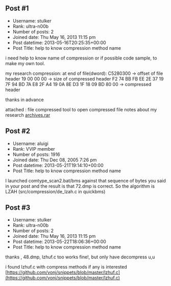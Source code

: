 ## Post #1
- Username: stulker
- Rank: ultra-n00b
- Number of posts: 2
- Joined date: Thu May 16, 2013 11:15 pm
- Post datetime: 2013-05-16T20:25:35+00:00
- Post Title: help to know compression method name

i need help to know name of compression or if possible code sample, to make my own tool.

my research compression:
at end of file(dword): C5280300 -> offset of file header
19 00 00 00 -> size of compressed header
F2 74 BB FB EE 2E 37 19 7F 94 BD 7A E8 2F A4 19 0A 8E D3 1F 18 09 BD 80 00 -> compressed header

thanks in advance

attached :
file compressed
tool to open compressed file
notes about my research
[archives.rar](https://xentaxbackup.github.io/file/6402_archives.rar)
## Post #2
- Username: aluigi
- Rank: VVIP member
- Number of posts: 1916
- Joined date: Thu Dec 08, 2005 7:26 pm
- Post datetime: 2013-05-21T19:14:10+00:00
- Post Title: help to know compression method name

I launched comtype_scan2.bat/bms against that sequence of bytes you said in your post and the result is that 72.dmp is correct.
So the algorithm is LZAH (src/compression/de_lzah.c in quickbms)
## Post #3
- Username: stulker
- Rank: ultra-n00b
- Number of posts: 2
- Joined date: Thu May 16, 2013 11:15 pm
- Post datetime: 2013-05-22T18:06:36+00:00
- Post Title: help to know compression method name

thanks ,
48.dmp, lzhuf.c too works fine!, but only have decompress u,u


i found lzhuf.c with compress methods if any is interested
[https://github.com/vonj/snippets/blob/master/lzhuf.c](https://github.com/vonj/snippets/blob/master/lzhuf.c)
